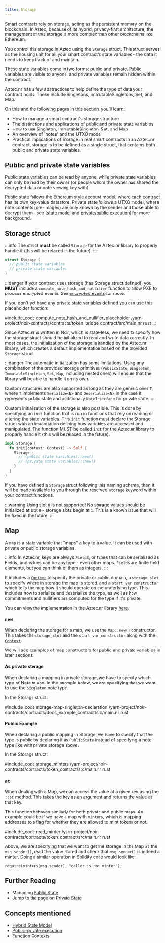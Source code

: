 ```yaml
---
title: Storage
---
```


Smart contracts rely on storage, acting as the persistent memory on the blockchain. In Aztec, because of its hybrid, privacy-first architecture, the management of this storage is more complex than other blockchains like Ethereum.

You control this storage in Aztec using the `Storage` struct. This struct serves as the housing unit for all your smart contract's state variables - the data it needs to keep track of and maintain.

These state variables come in two forms: public and private. Public variables are visible to anyone, and private variables remain hidden within the contract.

Aztec.nr has a few abstractions to help define the type of data your contract holds. These include Singletons, ImmutableSingletons, Set, and Map.

On this and the following pages in this section, you’ll learn:

- How to manage a smart contract's storage structure
- The distinctions and applications of public and private state variables
- How to use Singleton, ImmutableSingleton, Set, and Map
- An overview of 'notes' and the UTXO model
- Practical implications of Storage in real smart contracts
  In an Aztec.nr contract, storage is to be defined as a single struct, that contains both public and private state variables.

## Public and private state variables

Public state variables can be read by anyone, while private state variables can only be read by their owner (or people whom the owner has shared the decrypted data or note viewing key with).

Public state follows the Ethereum style account model, where each contract has its own key-value datastore. Private state follows a UTXO model, where note contents (pre-images) are only known by the sender and those able to decrypt them - see ([state model](../../../../learn/concepts/hybrid_state/main.md) and [private/public execution](../../../../learn/concepts/communication/public_private_calls/main.md)) for more background.

## Storage struct

:::info
The struct **must** be called `Storage` for the Aztec.nr library to properly handle it (this will be relaxed in the future).
:::

```rust
struct Storage {
  // public state variables
  // private state variables
}
```

:::danger
If your contract uses storage (has Storage struct defined), you **MUST** include a `compute_note_hash_and_nullifier` function to allow PXE to process encrypted events. See [encrypted events](../events.md#processing-encrypted-events) for more.

If you don't yet have any private state variables defined you can use this placeholder function:

#include_code compute_note_hash_and_nullifier_placeholder /yarn-project/noir-contracts/contracts/token_bridge_contract/src/main.nr rust
:::

Since Aztec.nr is written in Noir, which is state-less, we need to specify how the storage struct should be initialized to read and write data correctly. In most cases, the initialization of the storage is handled by the Aztec.nr library, which creates a default implementation based on the provided `Storage` struct.

:::danger
The automatic initialization has some limitations. Using any combination of the provided storage primitives (`PublicState`, `Singleton`, `ImmutableSingleton`, `Set`, `Map`, including nested ones) will ensure that the library will be able to handle it on its own.

Custom structures are also supported as long as they are generic over `T`, where `T` implements `Serialize<N>` and `Deserialize<N>` in the case it represents public state and additionally `NoteInterface` for private state.
:::

Custom initialization of the storage is also possible. This is done by specifying an `init` function that is run in functions that rely on reading or altering the state variables. This `init` function must declare the Storage struct with an instantiation defining how variables are accessed and manipulated. The function MUST be called `init` for the Aztec.nr library to properly handle it (this will be relaxed in the future).

```rust
impl Storage {
  fn init(context: Context) -> Self {
    Storage {
      // (public state variables)::new()
      // (private state variables)::new()
    }
  }
}
```

If you have defined a `Storage` struct following this naming scheme, then it will be made available to you through the reserved `storage` keyword within your contract functions.

:::warning Using slot `0` is not supported!
No storage values should be initialized at slot `0` - storage slots begin at `1`. This is a known issue that will be fixed in the future.
:::

## Map

A `map` is a state variable that "maps" a key to a value. It can be used with private or public storage variables.

:::info
In Aztec.nr, keys are always `Field`s, or types that can be serialized as Fields, and values can be any type - even other maps. `Field`s are finite field elements, but you can think of them as integers.
:::

It includes a [`Context`](../context.md) to specify the private or public domain, a `storage_slot` to specify where in storage the map is stored, and a `start_var_constructor` which tells the map how it should operate on the underlying type. This includes how to serialize and deserialize the type, as well as how commitments and nullifiers are computed for the type if it's private.

You can view the implementation in the Aztec.nr library [here](https://github.com/AztecProtocol/aztec-packages/blob/master/yarn-project/aztec-nr/aztec/src/state_vars/map.nr).

### `new`

When declaring the storage for a map, we use the `Map::new()` constructor. This takes the `storage_slot` and the `start_var_constructor` along with the [`Context`](../context.md).

We will see examples of map constructors for public and private variables in later sections.

#### As private storage

When declaring a mapping in private storage, we have to specify which type of Note to use. In the example below, we are specifying that we want to use the `Singleton` note type.

In the Storage struct:

#include_code storage-map-singleton-declaration /yarn-project/noir-contracts/contracts/docs_example_contract/src/main.nr rust

#### Public Example

When declaring a public mapping in Storage, we have to specify that the type is public by declaring it as `PublicState` instead of specifying a note type like with private storage above.

In the Storage struct:

#include_code storage_minters /yarn-project/noir-contracts/contracts/token_contract/src/main.nr rust

### `at`

When dealing with a Map, we can access the value at a given key using the `::at` method. This takes the key as an argument and returns the value at that key.

This function behaves similarly for both private and public maps. An example could be if we have a map with `minters`, which is mapping addresses to a flag for whether they are allowed to mint tokens or not.

#include_code read_minter /yarn-project/noir-contracts/contracts/token_contract/src/main.nr rust

Above, we are specifying that we want to get the storage in the Map `at` the `msg_sender()`, read the value stored and check that `msg_sender()` is indeed a minter. Doing a similar operation in Solidity code would look like:

```solidity
require(minters[msg.sender], "caller is not minter");
```

## Further Reading

- Managing [Public State](./public_state.md)
- Jump to the page on [Private State](./private_state.md)

## Concepts mentioned

- [Hybrid State Model](../../../../learn/concepts/hybrid_state/main.md)
- [Public-private execution](../../../../learn/concepts/communication/public_private_calls/main.md)
- [Function Contexts](../context.md)
